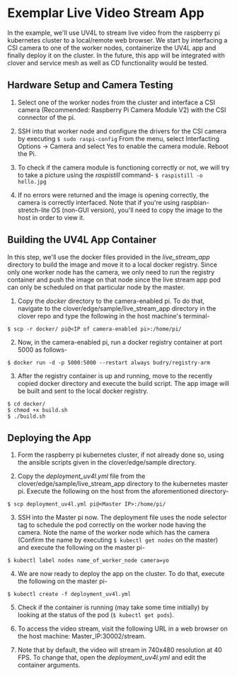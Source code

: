 # Exemplar Live Video Stream App

In the example, we'll use UV4L to stream live video from the raspberry pi kubernetes cluster to a local/remote web browser. We start by interfacing a CSI camera to one of the worker nodes, containerize the UV4L app and finally deploy it on the cluster. In the future, this app will be integrated with clover and service mesh as well as CD functionality would be tested.

## Hardware Setup and Camera Testing

1. Select one of the worker nodes from the cluster and interface a CSI camera (Recommended: Raspberry Pi Camera Module V2) with the CSI connector of the pi.

2. SSH into that worker node and configure the drivers for the CSI camera by executing `$ sudo raspi-config` From the menu, select Interfacting Options -> Camera and select Yes to enable the camera module. Reboot the Pi.

3. To check if the camera module is functioning correctly or not, we will try to take a picture using the *raspistill* command- `$ raspistill -o hello.jpg`

4. If no errors were returned and the image is opening correctly, the camera is correctly interfaced. Note that if you're using raspbian-stretch-lite OS (non-GUI version), you'll need to copy the image to the host in order to view it.

## Building the UV4L App Container

In this step, we'll use the docker files provided in the *live_stream_app* directory to build the image and move it to a local docker registry. Since only one worker node has the camera, we only need to run the registry container and push the image on that node since the live stream app pod can only be scheduled on that particular node by the master.

1. Copy the *docker* directory to the camera-enabled pi. To do that, navigate to the clover/edge/sample/live_stream_app directory in the clover repo and type the following in the host machine's terminal-
```
$ scp -r docker/ pi@<IP of camera-enabled pi>:/home/pi/
```
2. Now, in the camera-enabled pi, run a docker registry container at port 5000 as follows-
```
$ docker run -d -p 5000:5000 --restart always budry/registry-arm
```
3. After the registry container is up and running, move to the recently copied docker directory and execute the build script. The app image will be built and sent to the local docker registry.
```
$ cd docker/
$ chmod +x build.sh
$ ./build.sh
```

## Deploying the App

1. Form the raspberry pi kubernetes cluster, if not already done so, using the ansible scripts given in the clover/edge/sample directory.

2. Copy the *deployment_uv4l.yml* file from the clover/edge/sample/live_stream_app directory to the kubernetes master pi. Execute the following on the host from the aforementioned directory-
```
$ scp deployment_uv4l.yml pi@<Master IP>:/home/pi/
```
3. SSH into the Master pi now. The deployment file uses the node selector tag to schedule the pod correctly on the worker node having the camera. Note the name of the worker node which has the camera (Confirm the name by executing `$ kubectl get nodes` on the master) and execute the following on the master pi-
```
$ kubectl label nodes name_of_worker_node camera=yo
```
4. We are now ready to deploy the app on the cluster. To do that, execute the following on the master pi-
```
$ kubectl create -f deployment_uv4l.yml
```
5. Check if the container is running (may take some time initially) by looking at the status of the pod (`$ kubectl get pods`).

6. To access the video stream, visit the following URL in a web browser on the host machine: Master_IP:30002/stream.

7. Note that by default, the video will stream in 740x480 resolution at 40 FPS. To change that, open the *deployment_uv4l.yml* and edit the container arguments.
